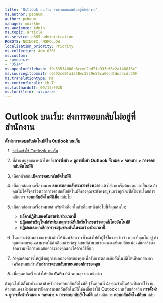 ```yaml
---
title: 'Outlook บนเว็บ: ส่งการตอบกลับไม่อยู่ที่สำนักงาน'
ms.author: pebaum
author: pebaum
manager: mnirkhe
ms.audience: Admin
ms.topic: article
ms.service: o365-administration
ROBOTS: NOINDEX, NOFOLLOW
localization_priority: Priority
ms.collection: Adm_O365
ms.custom:
- "9000761"
- "3514"
ms.openlocfilehash: f9a33534000b6ceec2bd71e933b36c2af48816c7
ms.sourcegitcommit: c6692ce0fa1358ec3529e59ca0ecdfdea4cdc759
ms.translationtype: MT
ms.contentlocale: th-TH
ms.lasthandoff: 09/14/2020
ms.locfileid: "47702202"
---
```

# <a name="outlook-on-the-web-send-out-of-office-replies"></a>Outlook บนเว็บ: ส่งการตอบกลับไม่อยู่ที่สำนักงาน

**ตั้งค่าการตอบกลับอัตโนมัติใน Outlook บนเว็บ**

1. [ลงชื่อเข้าใช้ Outlook บนเว็บ](https://support.office.com/article/how-to-sign-in-to-outlook-on-the-web-763fab4d-0138-4814-b450-37fc286bcb79)

2. ที่ด้านบนสุดของหน้าให้คลิก**การตั้งค่า > ดูการตั้งค่า Outlook ทั้งหมด > จดหมาย > การตอบกลับอัตโนมัติ**

3. เลือกตัวสลับ**เปิดการตอบกลับอัตโนมัติ**

4. เลือกกล่องกาเครื่องหมาย **ส่งการตอบกลับระหว่างช่วงเวลา** แล้วใส่เวลาเริ่มต้นและเวลาสิ้นสุด ถ้าคุณไม่ได้ตั้งค่าช่วงเวลาการตอบกลับอัตโนมัติของคุณจะยังคงอยู่จนกว่าคุณจะปิดใช้งานโดยการคลิกการ **ตอบกลับอัตโนมัติเมื่อ** สลับไป

5. เลือกกล่องกาเครื่องหมายสำหรับตัวเลือกใดตัวเลือกหนึ่งต่อไปนี้ที่คุณสนใจ:
    - **บล็อกปฏิทินของฉันสำหรับช่วงเวลานี้**
    - **ปฏิเสธคำเชิญใหม่สำหรับเหตุการณ์ที่เกิดขึ้นในระหว่างงวดนี้โดยอัตโนมัติ**
    - **ปฏิเสธและยกเลิกการประชุมของฉันในระหว่างช่วงเวลานี้**

6. ในกล่องที่ด้านล่างของหน้าต่างให้พิมพ์ข้อความที่จะส่งไปยังผู้ใช้ในระหว่างช่วงเวลาที่คุณไม่อยู่ ถ้าคุณต้องการคุณสามารถใช้ตัวเลือกการจัดรูปแบบที่ด้านบนของกล่องเพื่อเปลี่ยนฟอนต์และสีของข้อความหรือกำหนดข้อความของคุณเองได้ด้วยวิธีอื่นๆ

7. ถ้าคุณต้องการให้ผู้ส่งอยู่ภายนอกองค์กรของคุณเพื่อรับการตอบกลับอัตโนมัติให้เลือกกล่องกาเครื่องหมายสำหรับ**ส่งการตอบกลับภายนอกองค์กรของคุณ**

8. เมื่อคุณทำเสร็จแล้วให้คลิก **บันทึก** ที่ด้านบนสุดของหน้าต่าง

ถ้าคุณไม่ได้ตั้งค่าช่วงเวลาสำหรับการตอบกลับอัตโนมัติ (ขั้นตอนที่ 4) คุณจำเป็นต้องปิดการใช้งานด้วยตนเอง เมื่อต้องการปิดการตอบกลับอัตโนมัติให้ลงชื่อเข้าใช้ Outlook บนเว็บแล้วคลิก **การตั้งค่า > ดูการตั้งค่าทั้งหมด > จดหมาย > การตอบกลับอัตโนมัติ** แล้วคลิกการ **ตอบกลับอัตโนมัติบน** สลับ
